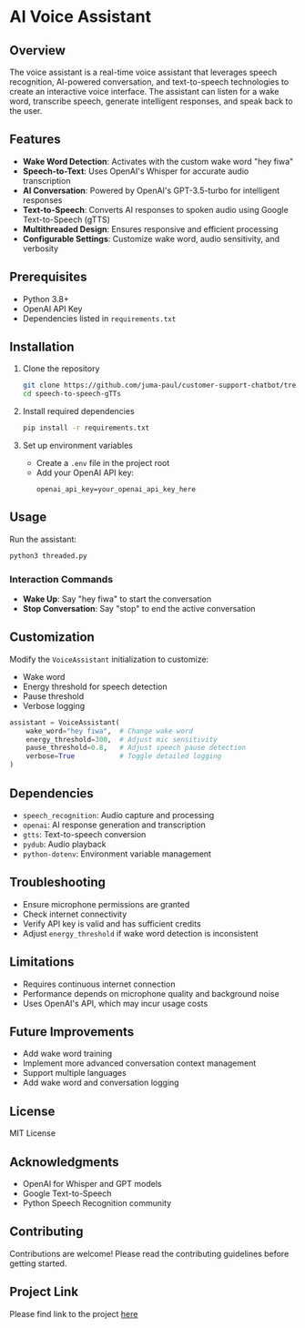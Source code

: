 # AI Voice Assistant

## Overview

The voice assistant is a real-time voice assistant that leverages speech recognition, AI-powered conversation, and text-to-speech technologies to create an interactive voice interface. The assistant can listen for a wake word, transcribe speech, generate intelligent responses, and speak back to the user.

## Features

- **Wake Word Detection**: Activates with the custom wake word "hey fiwa"
- **Speech-to-Text**: Uses OpenAI's Whisper for accurate audio transcription
- **AI Conversation**: Powered by OpenAI's GPT-3.5-turbo for intelligent responses
- **Text-to-Speech**: Converts AI responses to spoken audio using Google Text-to-Speech (gTTS)
- **Multithreaded Design**: Ensures responsive and efficient processing
- **Configurable Settings**: Customize wake word, audio sensitivity, and verbosity

## Prerequisites

- Python 3.8+
- OpenAI API Key
- Dependencies listed in `requirements.txt`

## Installation

1. Clone the repository
   ```bash
   git clone https://github.com/juma-paul/customer-support-chatbot/tree/main/speech-to-speech-gTTs
   cd speech-to-speech-gTTs
   ```

2. Install required dependencies
   ```bash
   pip install -r requirements.txt
   ```

3. Set up environment variables
   - Create a `.env` file in the project root
   - Add your OpenAI API key:
     ```
     openai_api_key=your_openai_api_key_here
     ```

## Usage

Run the assistant:
```bash
python3 threaded.py
```

### Interaction Commands
- **Wake Up**: Say "hey fiwa" to start the conversation
- **Stop Conversation**: Say "stop" to end the active conversation

## Customization

Modify the `VoiceAssistant` initialization to customize:
- Wake word
- Energy threshold for speech detection
- Pause threshold
- Verbose logging

```python
assistant = VoiceAssistant(
    wake_word="hey fiwa",  # Change wake word
    energy_threshold=300,  # Adjust mic sensitivity
    pause_threshold=0.8,   # Adjust speech pause detection
    verbose=True           # Toggle detailed logging
)
```

## Dependencies

- `speech_recognition`: Audio capture and processing
- `openai`: AI response generation and transcription
- `gtts`: Text-to-speech conversion
- `pydub`: Audio playback
- `python-dotenv`: Environment variable management

## Troubleshooting

- Ensure microphone permissions are granted
- Check internet connectivity
- Verify API key is valid and has sufficient credits
- Adjust `energy_threshold` if wake word detection is inconsistent

## Limitations

- Requires continuous internet connection
- Performance depends on microphone quality and background noise
- Uses OpenAI's API, which may incur usage costs

## Future Improvements

- Add wake word training
- Implement more advanced conversation context management
- Support multiple languages
- Add wake word and conversation logging

## License

MIT License

## Acknowledgments

- OpenAI for Whisper and GPT models
- Google Text-to-Speech
- Python Speech Recognition community

## Contributing

Contributions are welcome! Please read the contributing guidelines before getting started.

## Project Link
Please find link to the project [here](https://github.com/juma-paul/customer-support-chatbot/tree/main/spech-to-speech-gTTs)
